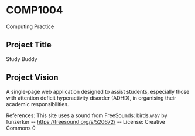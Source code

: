 # COMP1004
Computing Practice

Project Title
--------------
Study Buddy

Project Vision
---------------
A single-page web application designed to assist students, especially those with attention deficit hyperactivity disorder (ADHD), in organising their academic responsibilities. 

References: This site uses a sound from FreeSounds: birds.wav by funzerker -- https://freesound.org/s/520672/ -- License: Creative Commons 0
